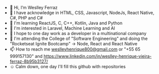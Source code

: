 - 👋 Hi, I’m Weslley Ferraz
- 🦾 I have acknowledge in HTML, CSS, Javascript, NodeJs, React Native, C#, PHP and C#
- 🌱 I'm learning ReactJS, C, C++, Kotlin, Java and Python
- 👀 I'm interested in Laravel, Machine Learning and AI
- 💞️ I hope to one day work as a developer in a multinational company
- 🚀 I'm attending the College of "Software Engineering" and doing the "Rocketseat Ignite Bootcamp" -> Node, React and React Native
- 📫 How to reach me weslleyhenrique800@gmail.com or "+55 65 999157130" and https://www.linkedin.com/in/weslley-henrique-vieira-ferraz-8b95b3127/
- ☺️ Calm down, one day I'll fill this github with repositories
